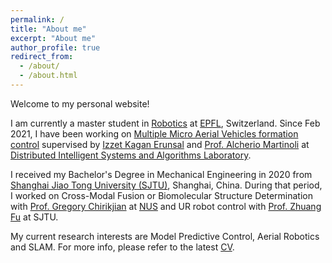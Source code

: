 ```yaml
---
permalink: /
title: "About me"
excerpt: "About me"
author_profile: true
redirect_from: 
  - /about/
  - /about.html
---
```


Welcome to my personal website!

I am currently a master student in [Robotics](https://www.epfl.ch/education/master/programs/robotics/) at [EPFL](https://www.epfl.ch/en/), Switzerland. Since Feb 2021, I have been working on [Multiple Micro Aerial Vehicles formation control](/sp1) supervised by [Izzet Kagan Erunsal](https://www.epfl.ch/labs/disal/people/team/kaganerunsal/) and [Prof. Alcherio Martinoli](https://www.epfl.ch/labs/disal/people/team/alcheriomartinoli/) at [Distributed Intelligent Systems and Algorithms Laboratory](https://www.epfl.ch/labs/disal/).

I received my Bachelor's Degree in Mechanical Engineering in 2020 from [Shanghai Jiao Tong University (SJTU)](https://en.sjtu.edu.cn/), Shanghai, China. During that period, I worked on Cross-Modal Fusion or Biomolecular Structure Determination with [Prof. Gregory Chirikjian](https://me.jhu.edu/faculty/gregory-s-chirikjian/) at [NUS](https://www.nus.edu.sg/) and UR robot control with [Prof. Zhuang Fu](https://me.sjtu.edu.cn/en/FullTimeTeacher/fuzhuang.html) at SJTU.

My current research interests are Model Predictive Control, Aerial Robotics and SLAM. For more info, please refer to the latest [CV](../files/cv.pdf).

